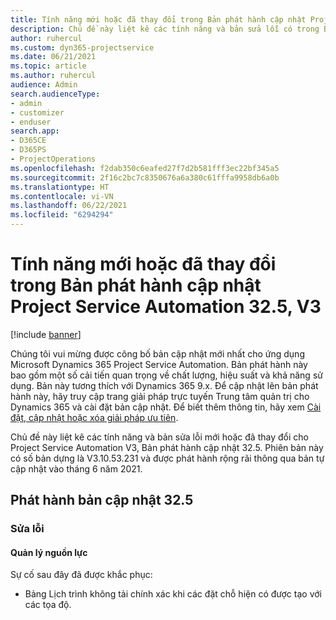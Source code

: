 ```yaml
---
title: Tính năng mới hoặc đã thay đổi trong Bản phát hành cập nhật Project Service Automation 32.5, V3
description: Chủ đề này liệt kê các tính năng và bản sửa lỗi có trong Bản phát hành cập nhật Project Service Automation 32.5, V3.
author: ruhercul
ms.custom: dyn365-projectservice
ms.date: 06/21/2021
ms.topic: article
ms.author: ruhercul
audience: Admin
search.audienceType:
- admin
- customizer
- enduser
search.app:
- D365CE
- D365PS
- ProjectOperations
ms.openlocfilehash: f2dab350c6eafed27f7d2b581fff3ec22bf345a5
ms.sourcegitcommit: 2f16c2bc7c8350676a6a380c61fffa9958db6a0b
ms.translationtype: HT
ms.contentlocale: vi-VN
ms.lasthandoff: 06/22/2021
ms.locfileid: "6294294"
---
```

# <a name="whats-new-or-changed-in-project-service-automation-update-release-325-v3"></a>Tính năng mới hoặc đã thay đổi trong Bản phát hành cập nhật Project Service Automation 32.5, V3

[!include [banner](../includes/psa-now-project-operations.md)]

Chúng tôi vui mừng được công bố bản cập nhật mới nhất cho ứng dụng Microsoft Dynamics 365 Project Service Automation. Bản phát hành này bao gồm một số cải tiến quan trọng về chất lượng, hiệu suất và khả năng sử dụng. Bản này tương thích với Dynamics 365 9.x. Để cập nhật lên bản phát hành này, hãy truy cập trang giải pháp trực tuyến Trung tâm quản trị cho Dynamics 365 và cài đặt bản cập nhật. Để biết thêm thông tin, hãy xem [Cài đặt, cập nhật hoặc xóa giải pháp ưu tiên](/power-platform/admin/install-remove-preferred-solution).

Chủ đề này liệt kê các tính năng và bản sửa lỗi mới hoặc đã thay đổi cho Project Service Automation V3, Bản phát hành cập nhật 32.5. Phiên bản này có số bản dựng là V3.10.53.231 và được phát hành rộng rãi thông qua bản tự cập nhật vào tháng 6 năm 2021.

## <a name="update-release-325"></a>Phát hành bản cập nhật 32.5

### <a name="bug-fixes"></a>Sửa lỗi

#### <a name="resource-management"></a>Quản lý nguồn lực

Sự cố sau đây đã được khắc phục:

- Bảng Lịch trình không tải chính xác khi các đặt chỗ hiện có được tạo với các tọa độ.

